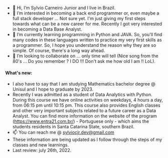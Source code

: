 - 👋 Hi, I’m Sylvio Carneiro Junior and I live in Brazil. 
- 👀 I’m interested in becoming a back end programmer or, even maybe a full stack developer ... Not sure yet. I'm just giving my first steps towards what can be a new career for me. Recently I got very interested in becoming a Data Base Analyst.
- 🌱 I’m currently learning programming in Python and JAVA. So, you'll find many codes in these languages written to practice my very first skills as a programmer. So, I hope you understand the reason why they are so simple. Of course, there's a long way ahead. 
- 💞️ I’m looking to collaborate on ... only time will tell (Nice song from the 80's ... Do you remember ? I DO !!! Don't ask me how old I am !! LoL).

#### What's new: 
- I also have to say that I am studying Mathematics bachelor degree @ Unisul and I hope to graduate by 2023.
- Recently I was admitted as a student of Data Analytics with Python. During this course we have online activities on weekdays, 4 hours a day, from 06:15 pm until 10:15 pm. This course also provides English classes and other very important subjects related to a future career as a Data Analyst. You can find more information on the website of the program (https://www.entra21.com.br/)  - Portuguese only - which aims the students residents in Santa Catarina State, southern Brazil.
- 📫 You can reach me @ sylviocjr.dev@gmail.com
- These information are being updated as I follow through the steps of my classes and new learnings.
- Last review: july 26th, 2022.
<!---
sylviocjr/sylviocjr is a ✨ special ✨ repository because its `README.md` (this file) appears on your GitHub profile.
You can click the Preview link to take a look at your changes.
--->
